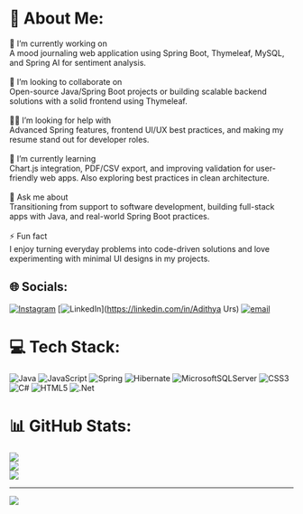 # 💫 About Me:
🎯 I’m currently working on<br>A mood journaling web application using Spring Boot, Thymeleaf, MySQL, and Spring AI for sentiment analysis.<br><br>🤝 I’m looking to collaborate on<br>Open-source Java/Spring Boot projects or building scalable backend solutions with a solid frontend using Thymeleaf.<br><br>🙋‍♂️ I’m looking for help with<br>Advanced Spring features, frontend UI/UX best practices, and making my resume stand out for developer roles.<br><br>🌱 I’m currently learning<br>Chart.js integration, PDF/CSV export, and improving validation for user-friendly web apps. Also exploring best practices in clean architecture.<br><br>💬 Ask me about<br>Transitioning from support to software development, building full-stack apps with Java, and real-world Spring Boot practices.<br><br>⚡ Fun fact<br>I enjoy turning everyday problems into code-driven solutions and love experimenting with minimal UI designs in my projects.


## 🌐 Socials:
[![Instagram](https://img.shields.io/badge/Instagram-%23E4405F.svg?logo=Instagram&logoColor=white)](https://instagram.com/adithya_urs) [![LinkedIn](https://img.shields.io/badge/LinkedIn-%230077B5.svg?logo=linkedin&logoColor=white)](https://linkedin.com/in/Adithya Urs) [![email](https://img.shields.io/badge/Email-D14836?logo=gmail&logoColor=white)](mailto:adithyasubramanyarajeurs2001@gmail.com) 

# 💻 Tech Stack:
![Java](https://img.shields.io/badge/java-%23ED8B00.svg?style=for-the-badge&logo=openjdk&logoColor=white) ![JavaScript](https://img.shields.io/badge/javascript-%23323330.svg?style=for-the-badge&logo=javascript&logoColor=%23F7DF1E) ![Spring](https://img.shields.io/badge/spring-%236DB33F.svg?style=for-the-badge&logo=spring&logoColor=white) ![Hibernate](https://img.shields.io/badge/Hibernate-59666C?style=for-the-badge&logo=Hibernate&logoColor=white) ![MicrosoftSQLServer](https://img.shields.io/badge/Microsoft%20SQL%20Server-CC2927?style=for-the-badge&logo=microsoft%20sql%20server&logoColor=white) ![CSS3](https://img.shields.io/badge/css3-%231572B6.svg?style=for-the-badge&logo=css3&logoColor=white) ![C#](https://img.shields.io/badge/c%23-%23239120.svg?style=for-the-badge&logo=csharp&logoColor=white) ![HTML5](https://img.shields.io/badge/html5-%23E34F26.svg?style=for-the-badge&logo=html5&logoColor=white) ![.Net](https://img.shields.io/badge/.NET-5C2D91?style=for-the-badge&logo=.net&logoColor=white)
# 📊 GitHub Stats:
![](https://github-readme-stats.vercel.app/api?username=AdithyaUrs&theme=dark&hide_border=false&include_all_commits=false&count_private=false)<br/>
![](https://nirzak-streak-stats.vercel.app/?user=AdithyaUrs&theme=dark&hide_border=false)<br/>
![](https://github-readme-stats.vercel.app/api/top-langs/?username=AdithyaUrs&theme=dark&hide_border=false&include_all_commits=false&count_private=false&layout=compact)

---
[![](https://visitcount.itsvg.in/api?id=AdithyaUrs&icon=0&color=0)](https://visitcount.itsvg.in)

<!-- Proudly created with GPRM ( https://gprm.itsvg.in ) -->
